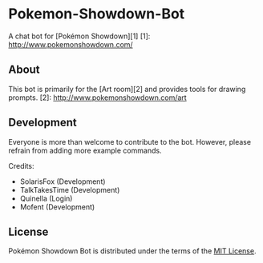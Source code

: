 ﻿Pokemon-Showdown-Bot
====================

A chat bot for [Pokémon Showdown][1]
  [1]: http://www.pokemonshowdown.com/

About
-----

This bot is primarily for the [Art room][2] and provides tools for drawing prompts.
  [2]: http://www.pokemonshowdown.com/art


Development
-----------

Everyone is more than welcome to contribute to the bot.
However, please refrain from adding more example commands.

Credits:
 - SolarisFox (Development)
 - TalkTakesTime (Development)
 - Quinella (Login)
 - Mofent (Development)

License
-------

Pokémon Showdown Bot is distributed under the terms of the [MIT License][3].

  [3]: https://github.com/Quinella/Art2d2/blob/master/LICENSE
